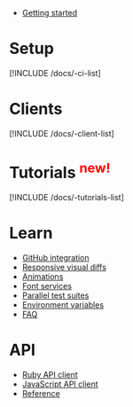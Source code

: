 * [Getting started](/docs)

# Setup

[!INCLUDE /docs/-ci-list]

# Clients

[!INCLUDE /docs/-client-list]

# Tutorials <sup style="color: red">new!</sup>

[!INCLUDE /docs/-tutorials-list]

# Learn

* [GitHub integration](/docs/learn/github-integration)
* [Responsive visual diffs](/docs/learn/responsive)
* [Animations](/docs/learn/animations)
* [Font services](/docs/learn/fonts)
* [Parallel test suites](/docs/learn/parallel-tests)
* [Environment variables](/docs/learn/env-vars)
* [FAQ](/docs/learn/faq)

# API

* [Ruby API client](/docs/api/ruby-client)
* [JavaScript API client](/docs/api/javascript-client)
* [Reference](/docs/api/reference)
